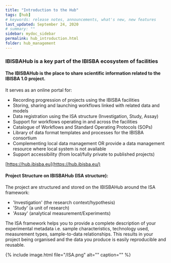```yaml
---
title: "Introduction to the Hub"
tags: [hub]
# keywords: release notes, announcements, what's new, new features
last_updated: September 24, 2020
# summary: ""
sidebar: mydoc_sidebar
permalink: hub_introduction.html
folder: hub_management
---
```


### IBISBAHub is a key part of the IBISBA ecosystem of facilities  

#### The IBISBAHub is the place to share scientific information related to the IBISBA 1.0 project. 

It serves as an online portal for:

- Recording  progression of projects using the IBISBA facilities
- Storing, sharing and launching workflows linked with related data and models
- Data registration using the ISA structure (Investigation, Study, Assay)
- Support for workflows operating in and across the facilities
- Catalogue of Workflows and Standard Operating  Protocols (SOPs)
- Library of data format templates and processes for the IBISBA consortium
- Complementing local data management OR provide a data management resource where local system is not available
- Support accessibility (from local/fully private to published projects)

[https://hub.ibisba.eu](https://hub.ibisba.eu/)

#### Project Structure on IBISBAHub (ISA structure):

The project are structured and stored on the IBISBAHub around the ISA framework:

- 'Investigation' (the research context/hypothesis)
- 'Study' (a unit of research)
- 'Assay' (analytical measurement/Experiments)

The ISA framework helps you to provide a complete description of  your experimental metadata i.e. sample characteristics, technology used, measurement types, sample-to-data relationships. This results in your project being organised and the data you produce is easily reproducible and reusable.

{% include image.html file="/ISA.png" alt="" caption="" %}
